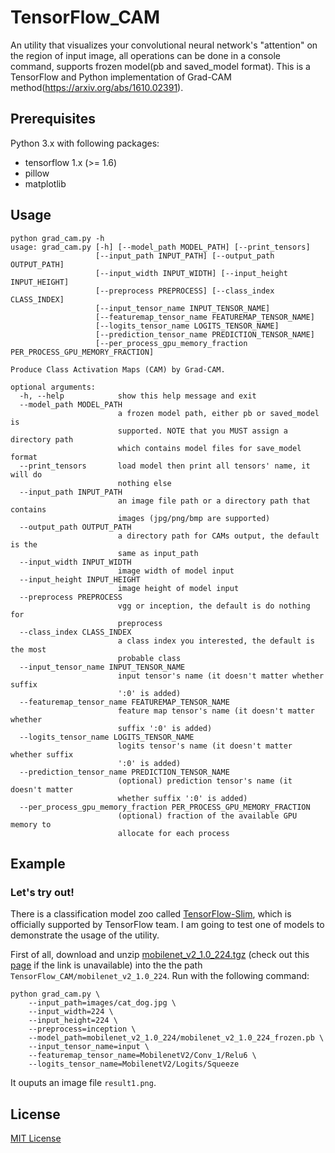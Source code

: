 # TensorFlow_CAM
An utility that visualizes your convolutional neural network's "attention" on the region of input image, all operations can be done in a console command, supports frozen model(pb and saved_model format). This is a TensorFlow and Python implementation of Grad-CAM method(https://arxiv.org/abs/1610.02391).

## Prerequisites
Python 3.x with following packages:
* tensorflow 1.x (>= 1.6)
* pillow
* matplotlib

## Usage
```
python grad_cam.py -h
usage: grad_cam.py [-h] [--model_path MODEL_PATH] [--print_tensors]
                   [--input_path INPUT_PATH] [--output_path OUTPUT_PATH]
                   [--input_width INPUT_WIDTH] [--input_height INPUT_HEIGHT]
                   [--preprocess PREPROCESS] [--class_index CLASS_INDEX]
                   [--input_tensor_name INPUT_TENSOR_NAME]
                   [--featuremap_tensor_name FEATUREMAP_TENSOR_NAME]
                   [--logits_tensor_name LOGITS_TENSOR_NAME]
                   [--prediction_tensor_name PREDICTION_TENSOR_NAME]
                   [--per_process_gpu_memory_fraction PER_PROCESS_GPU_MEMORY_FRACTION]

Produce Class Activation Maps (CAM) by Grad-CAM.

optional arguments:
  -h, --help            show this help message and exit
  --model_path MODEL_PATH
                        a frozen model path, either pb or saved_model is
                        supported. NOTE that you MUST assign a directory path
                        which contains model files for save_model format
  --print_tensors       load model then print all tensors' name, it will do
                        nothing else
  --input_path INPUT_PATH
                        an image file path or a directory path that contains
                        images (jpg/png/bmp are supported)
  --output_path OUTPUT_PATH
                        a directory path for CAMs output, the default is the
                        same as input_path
  --input_width INPUT_WIDTH
                        image width of model input
  --input_height INPUT_HEIGHT
                        image height of model input
  --preprocess PREPROCESS
                        vgg or inception, the default is do nothing for
                        preprocess
  --class_index CLASS_INDEX
                        a class index you interested, the default is the most
                        probable class
  --input_tensor_name INPUT_TENSOR_NAME
                        input tensor's name (it doesn't matter whether suffix
                        ':0' is added)
  --featuremap_tensor_name FEATUREMAP_TENSOR_NAME
                        feature map tensor's name (it doesn't matter whether
                        suffix ':0' is added)
  --logits_tensor_name LOGITS_TENSOR_NAME
                        logits tensor's name (it doesn't matter whether suffix
                        ':0' is added)
  --prediction_tensor_name PREDICTION_TENSOR_NAME
                        (optional) prediction tensor's name (it doesn't matter
                        whether suffix ':0' is added)
  --per_process_gpu_memory_fraction PER_PROCESS_GPU_MEMORY_FRACTION
                        (optional) fraction of the available GPU memory to
                        allocate for each process
```

## Example
### Let's try out!
There is a classification model zoo called [TensorFlow-Slim](https://github.com/tensorflow/models/tree/master/research/slim), which is officially supported by TensorFlow team. I am going to test one of models to demonstrate the usage of the utility.

First of all, download and unzip [mobilenet_v2_1.0_224.tgz](https://storage.googleapis.com/mobilenet_v2/checkpoints/mobilenet_v2_1.0_224.tgz) (check out this [page](https://github.com/tensorflow/models/tree/master/research/slim#pre-trained-models) if the link is unavailable) into the the path `TensorFlow_CAM/mobilenet_v2_1.0_224`. Run with the following command:
```
python grad_cam.py \
    --input_path=images/cat_dog.jpg \
    --input_width=224 \
    --input_height=224 \
    --preprocess=inception \
    --model_path=mobilenet_v2_1.0_224/mobilenet_v2_1.0_224_frozen.pb \
    --input_tensor_name=input \
    --featuremap_tensor_name=MobilenetV2/Conv_1/Relu6 \
    --logits_tensor_name=MobilenetV2/Logits/Squeeze
```
It ouputs an image file `result1.png`.

## License
[MIT License](https://raw.githubusercontent.com/shucheng-liu/TensorFlow_CAM/master/LICENSE)
